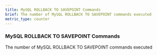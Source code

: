 ```yaml
---
title: MySQL ROLLBACK TO SAVEPOINT Commands
brief: The number of MySQL ROLLBACK TO SAVEPOINT commands executed
metric_type: counter
---
```

### MySQL ROLLBACK TO SAVEPOINT Commands

The number of MySQL ROLLBACK TO SAVEPOINT commands executed
